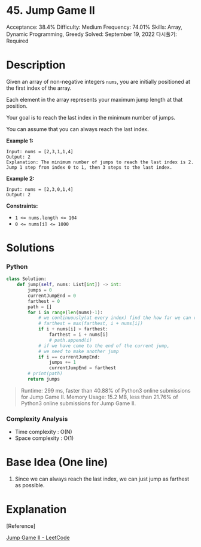 # 45. Jump Game II

Acceptance: 38.4%
Difficulty: Medium
Frequency: 74.01%
Skills: Array, Dynamic Programming, Greedy
Solved: September 19, 2022
다시풀기: Required

# Description

Given an array of non-negative integers `nums`, you are initially positioned at the first index of the array.

Each element in the array represents your maximum jump length at that position.

Your goal is to reach the last index in the minimum number of jumps.

You can assume that you can always reach the last index.

**Example 1:**

```
Input: nums = [2,3,1,1,4]
Output: 2
Explanation: The minimum number of jumps to reach the last index is 2. Jump 1 step from index 0 to 1, then 3 steps to the last index.

```

**Example 2:**

```
Input: nums = [2,3,0,1,4]
Output: 2

```

**Constraints:**

- `1 <= nums.length <= 104`
- `0 <= nums[i] <= 1000`

# Solutions

### Python

```python
class Solution:
    def jump(self, nums: List[int]) -> int:
        jumps = 0
        currentJumpEnd = 0
        farthest = 0
        path = []
        for i in range(len(nums)-1):
            # we continuously(at every index) find the how far we can reach in the current jump
            # farthest = max(farthest, i + nums[i])
            if i + nums[i] > farthest:
                farthest = i + nums[i]
                # path.append(i)
            # if we have come to the end of the current jump,
            # we need to make another jump
            if i == currentJumpEnd:
                jumps += 1
                currentJumpEnd = farthest
        # print(path)
        return jumps
```

> Runtime: 299 ms, faster than 40.88% of Python3 online submissions for Jump Game II.
Memory Usage: 15.2 MB, less than 21.76% of Python3 online submissions for Jump Game II.
> 

### Complexity Analysis

- Time complexity : O(N)
- Space complexity : O(1)

# Base Idea (One line)

1. Since we can always reach the last index, we can just jump as farthest as possible.

# Explanation

[Reference]

[Jump Game II - LeetCode](https://leetcode.com/problems/jump-game-ii/solution/)